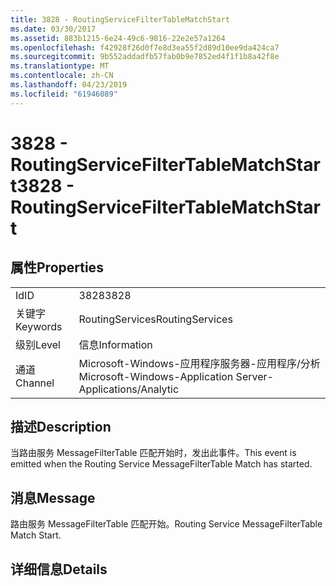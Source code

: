 ```yaml
---
title: 3828 - RoutingServiceFilterTableMatchStart
ms.date: 03/30/2017
ms.assetid: 883b1215-6e24-49c6-9816-22e2e57a1264
ms.openlocfilehash: f42928f26d0f7e8d3ea55f2d89d10ee9da424ca7
ms.sourcegitcommit: 9b552addadfb57fab0b9e7852ed4f1f1b8a42f8e
ms.translationtype: MT
ms.contentlocale: zh-CN
ms.lasthandoff: 04/23/2019
ms.locfileid: "61946089"
---
```

# <a name="3828---routingservicefiltertablematchstart"></a><span data-ttu-id="5fd32-102">3828 - RoutingServiceFilterTableMatchStart</span><span class="sxs-lookup"><span data-stu-id="5fd32-102">3828 - RoutingServiceFilterTableMatchStart</span></span>
## <a name="properties"></a><span data-ttu-id="5fd32-103">属性</span><span class="sxs-lookup"><span data-stu-id="5fd32-103">Properties</span></span>  
  
|||  
|-|-|  
|<span data-ttu-id="5fd32-104">Id</span><span class="sxs-lookup"><span data-stu-id="5fd32-104">ID</span></span>|<span data-ttu-id="5fd32-105">3828</span><span class="sxs-lookup"><span data-stu-id="5fd32-105">3828</span></span>|  
|<span data-ttu-id="5fd32-106">关键字</span><span class="sxs-lookup"><span data-stu-id="5fd32-106">Keywords</span></span>|<span data-ttu-id="5fd32-107">RoutingServices</span><span class="sxs-lookup"><span data-stu-id="5fd32-107">RoutingServices</span></span>|  
|<span data-ttu-id="5fd32-108">级别</span><span class="sxs-lookup"><span data-stu-id="5fd32-108">Level</span></span>|<span data-ttu-id="5fd32-109">信息</span><span class="sxs-lookup"><span data-stu-id="5fd32-109">Information</span></span>|  
|<span data-ttu-id="5fd32-110">通道</span><span class="sxs-lookup"><span data-stu-id="5fd32-110">Channel</span></span>|<span data-ttu-id="5fd32-111">Microsoft-Windows-应用程序服务器-应用程序/分析</span><span class="sxs-lookup"><span data-stu-id="5fd32-111">Microsoft-Windows-Application Server-Applications/Analytic</span></span>|  
  
## <a name="description"></a><span data-ttu-id="5fd32-112">描述</span><span class="sxs-lookup"><span data-stu-id="5fd32-112">Description</span></span>  
 <span data-ttu-id="5fd32-113">当路由服务 MessageFilterTable 匹配开始时，发出此事件。</span><span class="sxs-lookup"><span data-stu-id="5fd32-113">This event is emitted when the Routing Service MessageFilterTable Match has started.</span></span>  
  
## <a name="message"></a><span data-ttu-id="5fd32-114">消息</span><span class="sxs-lookup"><span data-stu-id="5fd32-114">Message</span></span>  
 <span data-ttu-id="5fd32-115">路由服务 MessageFilterTable 匹配开始。</span><span class="sxs-lookup"><span data-stu-id="5fd32-115">Routing Service MessageFilterTable Match Start.</span></span>  
  
## <a name="details"></a><span data-ttu-id="5fd32-116">详细信息</span><span class="sxs-lookup"><span data-stu-id="5fd32-116">Details</span></span>
